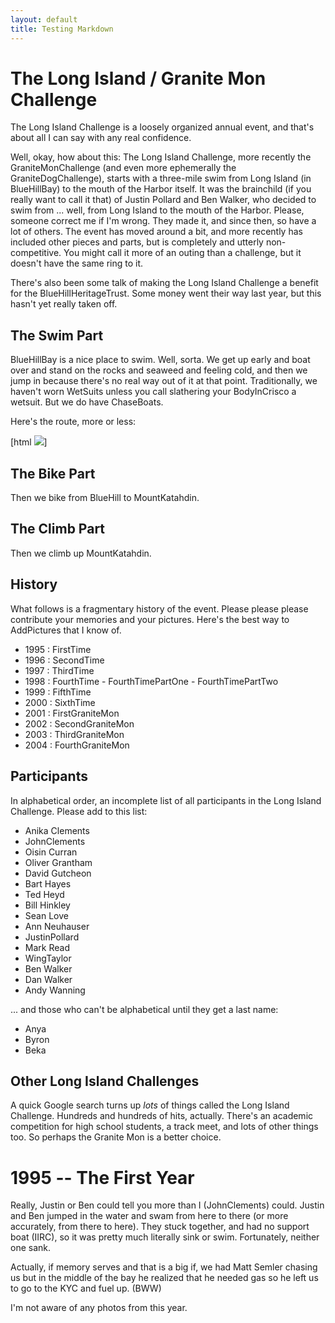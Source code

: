 ```yaml
---
layout: default
title: Testing Markdown
---
```


# The Long Island / Granite Mon Challenge #

The Long Island Challenge is a loosely organized annual event, and that's about all I can say with any real confidence.

Well, okay, how about this: The Long Island Challenge, more recently the
GraniteMonChallenge (and even more ephemerally the GraniteDogChallenge), starts
with a three-mile swim from Long Island (in BlueHillBay) to the mouth of the
Harbor itself.  It was the brainchild (if you really want to call it that) of
Justin Pollard and Ben Walker, who decided to swim from ... well, from Long
Island to the mouth of the Harbor.  Please, someone correct me if I'm
wrong. They made it, and since then, so have a lot of others.  The event has
moved around a bit, and more recently has included other pieces and parts, but
is completely and utterly non-competitive.  You might call it more of an outing
than a challenge, but it doesn't have the same ring to it.

There's also been some talk of making the Long Island Challenge a benefit for
the BlueHillHeritageTrust.  Some money went their way last year, but this
hasn't yet really taken off.

## The Swim Part ##

BlueHillBay is a nice place to swim.  Well, sorta.  We get up early and boat
over and stand on the rocks and seaweed and feeling cold, and then we jump in
because there's no real way out of it at that point.  Traditionally, we haven't
worn WetSuits unless you call slathering your BodyInCrisco a wetsuit. But we do
have ChaseBoats.

Here's the route, more or less:

[html <img src="http://www.brinckerhoff.org/JBCsite/longIslandChallenge/images/little-chart.jpg">]

## The Bike Part

Then we bike from BlueHill to MountKatahdin.

## The Climb Part

Then we climb up MountKatahdin.

## History 

What follows is a fragmentary history of the event.  Please please please contribute your memories and your pictures. Here's the best way to AddPictures that I know of.


- 1995 : FirstTime
- 1996 : SecondTime
- 1997 : ThirdTime
- 1998 : FourthTime
        - FourthTimePartOne
        - FourthTimePartTwo
- 1999 : FifthTime
- 2000 : SixthTime
- 2001 : FirstGraniteMon
- 2002 : SecondGraniteMon
- 2003 : ThirdGraniteMon
- 2004 : FourthGraniteMon

## Participants

In alphabetical order, an incomplete list of all participants in the Long Island Challenge. Please add to this list:

- Anika Clements
- JohnClements
- Oisin Curran
- Oliver Grantham
- David Gutcheon
- Bart Hayes
- Ted Heyd
- Bill Hinkley
- Sean Love
- Ann Neuhauser
- JustinPollard
- Mark Read
- WingTaylor
- Ben Walker
- Dan Walker
- Andy Wanning

... and those who can't be alphabetical until they get a last name:

- Anya
- Byron
- Beka

## Other Long Island Challenges

A quick Google search turns up *lots* of things called the Long Island Challenge.  Hundreds and hundreds of hits, actually.  There's an academic competition for high school students, a track meet, and lots of other things too.  So perhaps the Granite Mon is a better choice.


1995 -- The First Year
======================

Really, Justin or Ben could tell you more than I (JohnClements) could.  Justin
and Ben jumped in the water and swam from here to there (or more accurately,
from there to here). They stuck together, and had no support boat (IIRC), so it
was pretty much literally sink or swim.  Fortunately, neither one sank.

Actually, if memory serves and that is a big if, we had Matt Semler chasing us
but in the middle of the bay he realized that he needed gas so he left us to go
to the KYC and fuel up. (BWW)

I'm not aware of any photos from this year.


